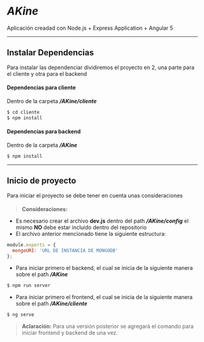 # ***AKine***
Aplicación creadad con Node.js + Express Application + Angular 5

----------

## Instalar Dependencias
Para instalar las dependenciar dividiremos el proyecto en 2, una parte para el cliente y otra para el backend
#### Dependencias para cliente
Dentro de la carpeta **_/AKine/cliente_**
```bash
$ cd cliente
$ npm install
```
#### Dependencias para backend
Dentro de la carpeta **_/AKine_**
```bash
$ npm install
```
----------


## Inicio de proyecto
Para iniciar el proyecto se debe tener en cuenta unas consideraciones
####
> **Consideraciones:**
- <i class="icon-file"></i> Es necesario crear el archivo **dev.js** dentro del path **_/AKine/config_** el mismo **NO** debe estar incluido dentro del repositorio
- El archivo anterior mencionado tiene la siguiente estructura:
```javascript
module.exports = {
  mongoURI: 'URL DE INSTANCIA DE MONGODB'
};
```
- Para iniciar primero el backend, el cual se inicia de la siguiente manera sobre el path **_/AKine_**

 ``` bash
 $ npm run server
 ```

- Para iniciar primero el frontend, el cual se inicia de la siguiente manera sobre el path **_/AKine/cliente_**

 ``` bash
 $ ng serve
 ```


> **Aclaración:**
> Para una versión posterior se agregará el comando para iniciar frontend y backend de una vez.
